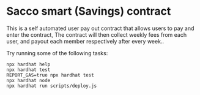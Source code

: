 # Sacco smart (Savings) contract

This is a self automated user pay out contract that allows users to pay and enter the contract,
The contract will then collect weekly fees from each user, and payout each member respectively after every week..

Try running some of the following tasks:

```shell
npx hardhat help
npx hardhat test
REPORT_GAS=true npx hardhat test
npx hardhat node
npx hardhat run scripts/deploy.js
```
